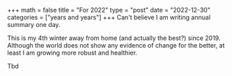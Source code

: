 +++
math = false 
title = "For 2022"
type = "post"
date = "2022-12-30"
categories = ["years and years"]
+++
Can't believe I am writing annual summary one day.

This is my 4th winter away from home (and actually the best?) since 2019. Although the world does not show any evidence of change for the better, at least I am growing more robust and healthier. 
<!--more-->
Tbd